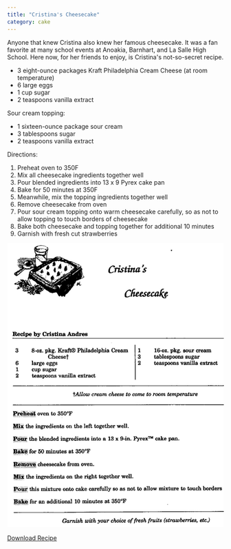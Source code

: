 ```yaml
---
title: "Cristina's Cheesecake"
category: cake
---
```


Anyone that knew Cristina also knew her famous cheesecake. It was a fan favorite at many school events at Anoakia, Barnhart, and La Salle High School. Here now, for her friends to enjoy, is Cristina's not-so-secret recipe.

* 3 eight-ounce packages Kraft Philadelphia Cream Cheese (at room temperature)
* 6 large eggs
* 1 cup sugar
* 2 teaspoons vanilla extract

Sour cream topping:

* 1 sixteen-ounce package sour cream
* 3 tablespoons sugar
* 2 teaspoons vanilla extract

Directions:

1. Preheat oven to 350F
1. Mix all cheesecake ingredients together well
1. Pour blended ingredients into 13 x 9 Pyrex cake pan
1. Bake for 50 minutes at 350F
1. Meanwhile, mix the topping ingredients together well
1. Remove cheesecake from oven
1. Pour sour cream topping onto warm cheesecake carefully, so as not to allow topping to touch borders of cheesecake
1. Bake both cheesecake and topping together for additional 10 minutes
1. Garnish with fresh cut strawberries

![](/images/recipe-cheesecake.jpg)

[Download Recipe](/images/recipe-cheesecake.jpg)
